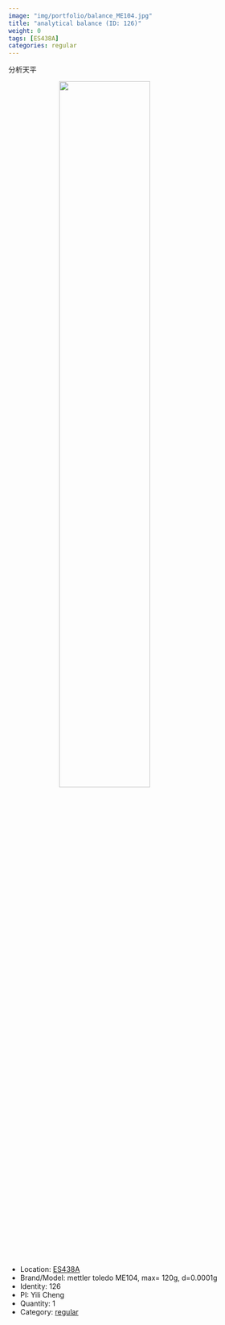 ```yaml
---
image: "img/portfolio/balance_ME104.jpg"
title: "analytical balance (ID: 126)"
weight: 0
tags: [ES438A]
categories: regular
---
```


分析天平

<!--more-->

<img src="../../img/portfolio/balance_ME104.jpg" width="60%" style="display: block; margin: auto;">

- Location: [ES438A](../../tags/es438a)
- Brand/Model: mettler toledo ME104, max= 120g, d=0.0001g
- Identity: 126
- PI: Yili Cheng
- Quantity: 1
- Category: [regular](../../categories/regular)






